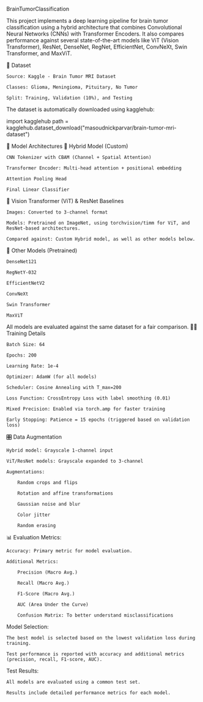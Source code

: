 BrainTumorClassification

This project implements a deep learning pipeline for brain tumor classification using a hybrid architecture that combines Convolutional Neural Networks (CNNs) with Transformer Encoders. It also compares performance against several state-of-the-art models like ViT (Vision Transformer), ResNet, DenseNet, RegNet, EfficientNet, ConvNeXt, Swin Transformer, and MaxViT.

📁 Dataset

    Source: Kaggle - Brain Tumor MRI Dataset

    Classes: Glioma, Meningioma, Pituitary, No Tumor

    Split: Training, Validation (10%), and Testing

The dataset is automatically downloaded using kagglehub:

import kagglehub
path = kagglehub.dataset_download("masoudnickparvar/brain-tumor-mri-dataset")

🧠 Model Architectures
🔷 Hybrid Model (Custom)

    CNN Tokenizer with CBAM (Channel + Spatial Attention)

    Transformer Encoder: Multi-head attention + positional embedding

    Attention Pooling Head

    Final Linear Classifier

🔶 Vision Transformer (ViT) & ResNet Baselines

    Images: Converted to 3-channel format

    Models: Pretrained on ImageNet, using torchvision/timm for ViT, and ResNet-based architectures.

    Compared against: Custom Hybrid model, as well as other models below.

🔶 Other Models (Pretrained)

    DenseNet121

    RegNetY-032

    EfficientNetV2

    ConvNeXt

    Swin Transformer

    MaxViT

All models are evaluated against the same dataset for a fair comparison.
🏋️‍♂️ Training Details

    Batch Size: 64

    Epochs: 200

    Learning Rate: 1e-4

    Optimizer: AdamW (for all models)

    Scheduler: Cosine Annealing with T_max=200

    Loss Function: CrossEntropy Loss with label smoothing (0.01)

    Mixed Precision: Enabled via torch.amp for faster training

    Early Stopping: Patience = 15 epochs (triggered based on validation loss)

🎛️ Data Augmentation

    Hybrid model: Grayscale 1-channel input

    ViT/ResNet models: Grayscale expanded to 3-channel

    Augmentations:

        Random crops and flips

        Rotation and affine transformations

        Gaussian noise and blur

        Color jitter

        Random erasing

📊 Evaluation
Metrics:

    Accuracy: Primary metric for model evaluation.

    Additional Metrics:

        Precision (Macro Avg.)

        Recall (Macro Avg.)

        F1-Score (Macro Avg.)

        AUC (Area Under the Curve)

        Confusion Matrix: To better understand misclassifications

Model Selection:

    The best model is selected based on the lowest validation loss during training.

    Test performance is reported with accuracy and additional metrics (precision, recall, F1-score, AUC).

Test Results:

    All models are evaluated using a common test set.

    Results include detailed performance metrics for each model.

